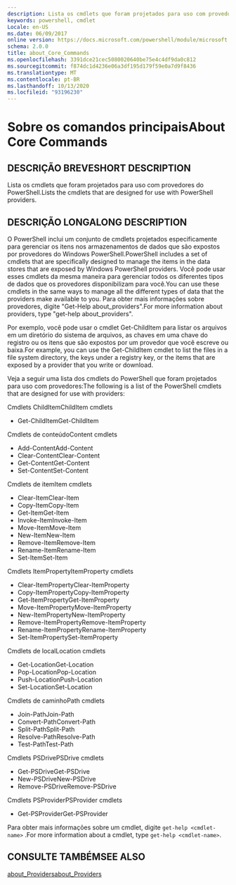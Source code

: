```yaml
---
description: Lista os cmdlets que foram projetados para uso com provedores do PowerShell.
keywords: powershell, cmdlet
Locale: en-US
ms.date: 06/09/2017
online version: https://docs.microsoft.com/powershell/module/microsoft.powershell.core/about/about_core_commands?view=powershell-5.1&WT.mc_id=ps-gethelp
schema: 2.0.0
title: about_Core_Commands
ms.openlocfilehash: 3391dce21cec5080020640be75e4c4df9da0c812
ms.sourcegitcommit: f874dc1d4236e06a3df195d179f59e0a7d9f8436
ms.translationtype: MT
ms.contentlocale: pt-BR
ms.lasthandoff: 10/13/2020
ms.locfileid: "93196230"
---
```

# <a name="about-core-commands"></a><span data-ttu-id="b1a70-104">Sobre os comandos principais</span><span class="sxs-lookup"><span data-stu-id="b1a70-104">About Core Commands</span></span>

## <a name="short-description"></a><span data-ttu-id="b1a70-105">DESCRIÇÃO BREVE</span><span class="sxs-lookup"><span data-stu-id="b1a70-105">SHORT DESCRIPTION</span></span>

<span data-ttu-id="b1a70-106">Lista os cmdlets que foram projetados para uso com provedores do PowerShell.</span><span class="sxs-lookup"><span data-stu-id="b1a70-106">Lists the cmdlets that are designed for use with PowerShell providers.</span></span>

## <a name="long-description"></a><span data-ttu-id="b1a70-107">DESCRIÇÃO LONGA</span><span class="sxs-lookup"><span data-stu-id="b1a70-107">LONG DESCRIPTION</span></span>

<span data-ttu-id="b1a70-108">O PowerShell inclui um conjunto de cmdlets projetados especificamente para gerenciar os itens nos armazenamentos de dados que são expostos por provedores do Windows PowerShell.</span><span class="sxs-lookup"><span data-stu-id="b1a70-108">PowerShell includes a set of cmdlets that are specifically designed to manage the items in the data stores that are exposed by Windows PowerShell providers.</span></span>
<span data-ttu-id="b1a70-109">Você pode usar esses cmdlets da mesma maneira para gerenciar todos os diferentes tipos de dados que os provedores disponibilizam para você.</span><span class="sxs-lookup"><span data-stu-id="b1a70-109">You can use these cmdlets in the same ways to manage all the different types of data that the providers make available to you.</span></span> <span data-ttu-id="b1a70-110">Para obter mais informações sobre provedores, digite "Get-Help about_providers".</span><span class="sxs-lookup"><span data-stu-id="b1a70-110">For more information about providers, type "get-help about_providers".</span></span>

<span data-ttu-id="b1a70-111">Por exemplo, você pode usar o cmdlet Get-ChildItem para listar os arquivos em um diretório do sistema de arquivos, as chaves em uma chave do registro ou os itens que são expostos por um provedor que você escreve ou baixa.</span><span class="sxs-lookup"><span data-stu-id="b1a70-111">For example, you can use the Get-ChildItem cmdlet to list the files in a file system directory, the keys under a registry key, or the items that are exposed by a provider that you write or download.</span></span>

<span data-ttu-id="b1a70-112">Veja a seguir uma lista dos cmdlets do PowerShell que foram projetados para uso com provedores:</span><span class="sxs-lookup"><span data-stu-id="b1a70-112">The following is a list of the PowerShell cmdlets that are designed for use with providers:</span></span>

<span data-ttu-id="b1a70-113">Cmdlets ChildItem</span><span class="sxs-lookup"><span data-stu-id="b1a70-113">ChildItem cmdlets</span></span>

- <span data-ttu-id="b1a70-114">Get-ChildItem</span><span class="sxs-lookup"><span data-stu-id="b1a70-114">Get-ChildItem</span></span>

<span data-ttu-id="b1a70-115">Cmdlets de conteúdo</span><span class="sxs-lookup"><span data-stu-id="b1a70-115">Content cmdlets</span></span>

- <span data-ttu-id="b1a70-116">Add-Content</span><span class="sxs-lookup"><span data-stu-id="b1a70-116">Add-Content</span></span>
- <span data-ttu-id="b1a70-117">Clear-Content</span><span class="sxs-lookup"><span data-stu-id="b1a70-117">Clear-Content</span></span>
- <span data-ttu-id="b1a70-118">Get-Content</span><span class="sxs-lookup"><span data-stu-id="b1a70-118">Get-Content</span></span>
- <span data-ttu-id="b1a70-119">Set-Content</span><span class="sxs-lookup"><span data-stu-id="b1a70-119">Set-Content</span></span>

<span data-ttu-id="b1a70-120">Cmdlets de item</span><span class="sxs-lookup"><span data-stu-id="b1a70-120">Item cmdlets</span></span>

- <span data-ttu-id="b1a70-121">Clear-Item</span><span class="sxs-lookup"><span data-stu-id="b1a70-121">Clear-Item</span></span>
- <span data-ttu-id="b1a70-122">Copy-Item</span><span class="sxs-lookup"><span data-stu-id="b1a70-122">Copy-Item</span></span>
- <span data-ttu-id="b1a70-123">Get-Item</span><span class="sxs-lookup"><span data-stu-id="b1a70-123">Get-Item</span></span>
- <span data-ttu-id="b1a70-124">Invoke-Item</span><span class="sxs-lookup"><span data-stu-id="b1a70-124">Invoke-Item</span></span>
- <span data-ttu-id="b1a70-125">Move-Item</span><span class="sxs-lookup"><span data-stu-id="b1a70-125">Move-Item</span></span>
- <span data-ttu-id="b1a70-126">New-Item</span><span class="sxs-lookup"><span data-stu-id="b1a70-126">New-Item</span></span>
- <span data-ttu-id="b1a70-127">Remove-Item</span><span class="sxs-lookup"><span data-stu-id="b1a70-127">Remove-Item</span></span>
- <span data-ttu-id="b1a70-128">Rename-Item</span><span class="sxs-lookup"><span data-stu-id="b1a70-128">Rename-Item</span></span>
- <span data-ttu-id="b1a70-129">Set-Item</span><span class="sxs-lookup"><span data-stu-id="b1a70-129">Set-Item</span></span>

<span data-ttu-id="b1a70-130">Cmdlets ItemProperty</span><span class="sxs-lookup"><span data-stu-id="b1a70-130">ItemProperty cmdlets</span></span>

- <span data-ttu-id="b1a70-131">Clear-ItemProperty</span><span class="sxs-lookup"><span data-stu-id="b1a70-131">Clear-ItemProperty</span></span>
- <span data-ttu-id="b1a70-132">Copy-ItemProperty</span><span class="sxs-lookup"><span data-stu-id="b1a70-132">Copy-ItemProperty</span></span>
- <span data-ttu-id="b1a70-133">Get-ItemProperty</span><span class="sxs-lookup"><span data-stu-id="b1a70-133">Get-ItemProperty</span></span>
- <span data-ttu-id="b1a70-134">Move-ItemProperty</span><span class="sxs-lookup"><span data-stu-id="b1a70-134">Move-ItemProperty</span></span>
- <span data-ttu-id="b1a70-135">New-ItemProperty</span><span class="sxs-lookup"><span data-stu-id="b1a70-135">New-ItemProperty</span></span>
- <span data-ttu-id="b1a70-136">Remove-ItemProperty</span><span class="sxs-lookup"><span data-stu-id="b1a70-136">Remove-ItemProperty</span></span>
- <span data-ttu-id="b1a70-137">Rename-ItemProperty</span><span class="sxs-lookup"><span data-stu-id="b1a70-137">Rename-ItemProperty</span></span>
- <span data-ttu-id="b1a70-138">Set-ItemProperty</span><span class="sxs-lookup"><span data-stu-id="b1a70-138">Set-ItemProperty</span></span>

<span data-ttu-id="b1a70-139">Cmdlets de local</span><span class="sxs-lookup"><span data-stu-id="b1a70-139">Location cmdlets</span></span>

- <span data-ttu-id="b1a70-140">Get-Location</span><span class="sxs-lookup"><span data-stu-id="b1a70-140">Get-Location</span></span>
- <span data-ttu-id="b1a70-141">Pop-Location</span><span class="sxs-lookup"><span data-stu-id="b1a70-141">Pop-Location</span></span>
- <span data-ttu-id="b1a70-142">Push-Location</span><span class="sxs-lookup"><span data-stu-id="b1a70-142">Push-Location</span></span>
- <span data-ttu-id="b1a70-143">Set-Location</span><span class="sxs-lookup"><span data-stu-id="b1a70-143">Set-Location</span></span>

<span data-ttu-id="b1a70-144">Cmdlets de caminho</span><span class="sxs-lookup"><span data-stu-id="b1a70-144">Path cmdlets</span></span>

- <span data-ttu-id="b1a70-145">Join-Path</span><span class="sxs-lookup"><span data-stu-id="b1a70-145">Join-Path</span></span>
- <span data-ttu-id="b1a70-146">Convert-Path</span><span class="sxs-lookup"><span data-stu-id="b1a70-146">Convert-Path</span></span>
- <span data-ttu-id="b1a70-147">Split-Path</span><span class="sxs-lookup"><span data-stu-id="b1a70-147">Split-Path</span></span>
- <span data-ttu-id="b1a70-148">Resolve-Path</span><span class="sxs-lookup"><span data-stu-id="b1a70-148">Resolve-Path</span></span>
- <span data-ttu-id="b1a70-149">Test-Path</span><span class="sxs-lookup"><span data-stu-id="b1a70-149">Test-Path</span></span>

<span data-ttu-id="b1a70-150">Cmdlets PSDrive</span><span class="sxs-lookup"><span data-stu-id="b1a70-150">PSDrive cmdlets</span></span>

- <span data-ttu-id="b1a70-151">Get-PSDrive</span><span class="sxs-lookup"><span data-stu-id="b1a70-151">Get-PSDrive</span></span>
- <span data-ttu-id="b1a70-152">New-PSDrive</span><span class="sxs-lookup"><span data-stu-id="b1a70-152">New-PSDrive</span></span>
- <span data-ttu-id="b1a70-153">Remove-PSDrive</span><span class="sxs-lookup"><span data-stu-id="b1a70-153">Remove-PSDrive</span></span>

<span data-ttu-id="b1a70-154">Cmdlets PSProvider</span><span class="sxs-lookup"><span data-stu-id="b1a70-154">PSProvider cmdlets</span></span>

- <span data-ttu-id="b1a70-155">Get-PSProvider</span><span class="sxs-lookup"><span data-stu-id="b1a70-155">Get-PSProvider</span></span>

<span data-ttu-id="b1a70-156">Para obter mais informações sobre um cmdlet, digite `get-help <cmdlet-name>` .</span><span class="sxs-lookup"><span data-stu-id="b1a70-156">For more information about a cmdlet, type `get-help <cmdlet-name>`.</span></span>

## <a name="see-also"></a><span data-ttu-id="b1a70-157">CONSULTE TAMBÉM</span><span class="sxs-lookup"><span data-stu-id="b1a70-157">SEE ALSO</span></span>

[<span data-ttu-id="b1a70-158">about_Providers</span><span class="sxs-lookup"><span data-stu-id="b1a70-158">about_Providers</span></span>](about_Providers.md)
